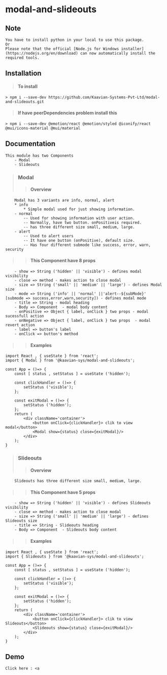 # modal-and-slideouts

## Note
    You have to install python in your local to use this package.
    Or 
    Please note that the official [Node.js for Windows installer](https://nodejs.org/en/download) can now automatically install the required tools. 
##  Installation
>#### To install
    > npm i --save-dev https://github.com/Kaavian-Systems-Pvt-Ltd/modal-and-slideouts.git
>#### If have peerDependencies problem install this
    > npm i --save-dev @emotion/react @emotion/styled @iconify/react @mui/icons-material @mui/material
## Documentation
    This module has two Components
        - Modal
        - Slideouts
> ### Modal
>> #### Overview
        Modal has 3 variants are info, normal, alert
        * info
            * Simple modal used for just showing information.
        - normal 
            -- Used for showing information with user action.
            -- Normally, have two button. onPositiveis required.
            -- has three different size small, medium, large.
        - alert 
            -- Used to alert users
            -- It have one button (onPositive), default size.
            -- Has four different submode like success, error, warn, security 
>> #### This Component have 8 props
        - show => String ('hidden' || 'visible') - defines modal visibility
        - close => method - makes action to close modal
        - size => String ('small' || 'medium' || 'large') - defines Modal size
        - mode => String ('info' || 'normal' ||'alert--${subMode}' [submode => success,error,warn,security]) - defines modal mode
        - title => String - modal heading
        - Body => Component  - modal body content
        - onPositive => Object { label, onClick } two props - modal sucessfull action
        - onNegative => Object { label, onClick } two props  - modal revert action 
        - label => button's label   
        - onClick => button's method
>> #### Examples
    import React , { useState } from 'react';
    import { Modal } from '@kaavian-sys/modal-and-slideouts';

    const App = ()=> {
        const [ status , setStatus ] = useState ('hidden');

        const clickHandler = ()=> {
            setStatus ('visible'); 
        };

        const exitModal = ()=> {
            setStatus ('hidden');
        };
        return (
            <div className='container'>
                <button onClick={clickHandler}> clik to view modal</button>
                <Modal show={status} close={exitModal}/>
            </div>
        );
    }
> ### Slideouts
>> #### Overview
        Slideouts has three different size small, medium, large.
>> #### This Component have 5 props
        - show => String ('hidden' || 'visible') - defines Slideouts visibility
        - close => method - makes action to close modal
        - size => String ('small' || 'medium' || 'large') - defines Slideouts size
        - title => String - Slideouts heading
        - Body => Component  - Slideouts body content
>> #### Examples
    import React , { useState } from 'react';
    import { Slideouts } from '@kaavian-sys/modal-and-slideouts';

    const App = ()=> {
        const [ status , setStatus ] = useState ('hidden');

        const clickHandler = ()=> {
            setStatus ('visible'); 
        };

        const exitModal = ()=> {
            setStatus ('hidden');
        };
        return (
            <div className='container'>
                <button onClick={clickHandler}> clik to view Slideouts</button>
                <Slideouts show={status} close={exitModal}/>
            </div>
        );
    }

## Demo 
    Click here : <a 
